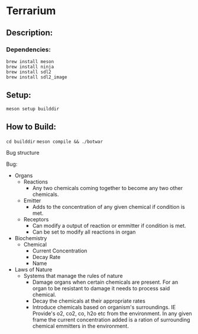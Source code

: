 # Terrarium
## Description:


### Dependencies:
```
brew install meson
brew install ninja
brew install sdl2
brew install sdl2_image
```


## Setup:
`meson setup builddir`

## How to Build:
`cd builddir`
`meson compile && ./botwar`

Bug structure

Bug:
 - Organs
    - Reactions
        - Any two chemicals coming together to become any two other chemicals.
    - Emitter
        - Adds to the concentration of any given chemical if condition is met.
    - Receptors
        - Can modify a output of reaction or emmitter if condition is met.  
        - Can be set to modify all reactions in organ
 - Biochemistry
    - Chemical
        - Current Concentration
        - Decay Rate
        - Name
 - Laws of Nature
    - Systems that manage the rules of nature
        - Damage organs when certain chemicals are present.  For an organ to be resistant to damage it needs to process said chemical.
        - Decay the chemicals at their appropriate rates
        - Introduce chemicals based on organism's surroundings.  IE Provide's o2, co2, co, h2o etc from the environment.  In any given frame the current concentration added is a ration of surrounding chemical emmitters in the environment.  